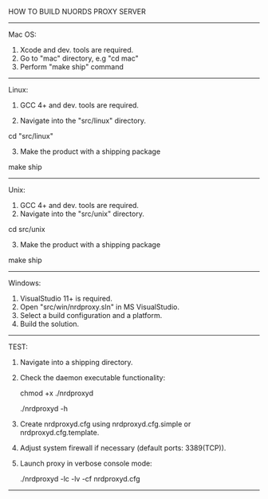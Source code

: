HOW TO BUILD NUORDS PROXY SERVER

----------------------------------
Mac OS:

1. Xcode and dev. tools are required.
2. Go to "mac" directory, e.g "cd mac"
3. Perform "make ship" command

----------------------------------
Linux:

1. GCC 4+ and dev. tools are required.
   
2. Navigate into the "src/linux" directory.  

cd "src/linux"

3. Make the product with a shipping package

make ship

----------------------------------
Unix:

1. GCC 4+ and dev. tools are required.
2. Navigate into the "src/unix" directory.  

cd src/unix

3. Make the product with a shipping package

make ship

----------------------------------
Windows:

1. VisualStudio 11+ is required.
2. Open "src/win/nrdproxy.sln" in MS VisualStudio.
3. Select a build configuration and a platform.
4. Build the solution.

----------------------------------
TEST:

1. Navigate into a shipping directory.

2. Check the daemon executable functionality:

   chmod +x ./nrdproxyd    
   
   ./nrdproxyd -h

3. Create nrdproxyd.cfg using nrdproxyd.cfg.simple or nrdproxyd.cfg.template.

4. Adjust system firewall if necessary (default ports: 3389(TCP)).

5. Launch proxy in verbose console mode:

   ./nrdproxyd -lc -lv -cf nrdproxyd.cfg
   
----------------------------------
